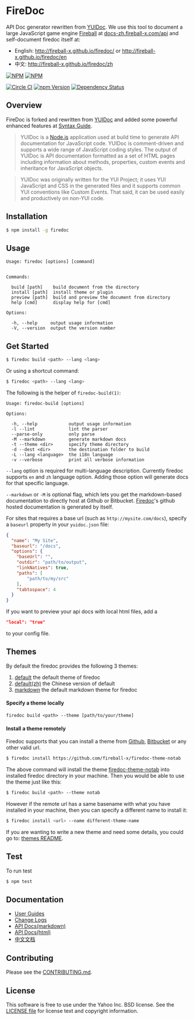 FireDoc 
=======

API Doc generator rewritten from [YUIDoc](https://github.com/yui/yuidoc). We use this tool to document a large JavaScript game engine [Fireball](http://github.com/fireball-x/fireball) at [docs-zh.fireball-x.com/api](http://docs-zh.fireball-x.com/api/) and self-document firedoc itself at:

- English: http://fireball-x.github.io/firedoc/ or http://fireball-x.github.io/firedoc/en
- 中文: http://fireball-x.github.io/firedoc/zh

[![NPM](https://nodei.co/npm/firedoc.png?stars&downloads)](https://nodei.co/npm/firedoc/)
[![NPM](https://nodei.co/npm-dl/firedoc.png)](https://nodei.co/npm/firedoc/)

[![Circle CI](https://circleci.com/gh/fireball-x/firedoc/tree/master.svg?style=shield)](https://circleci.com/gh/fireball-x/firedoc/tree/master)
[![npm Version](https://img.shields.io/npm/v/firedoc.svg?style=flat-square)](https://www.npmjs.org/package/firedoc)
[![Dependency Status](https://img.shields.io/david/fireball-x/firedoc.svg?style=flat-square)](https://david-dm.org/fireball-x/firedoc)

Overview
--------

FireDoc is forked and rewritten from [YUIDoc](https://github.com/yui/yuidoc) and added some powerful enhanced features at [Syntax Guide](GUIDE.md).

> YUIDoc is a [Node.js](http://nodejs.org/) application used at build time to
> generate API documentation for JavaScript code. YUIDoc is comment-driven and supports a wide
> range of JavaScript coding styles. The output of YUIDoc is API documentation formatted as a
> set of HTML pages including information about methods, properties, custom events and
> inheritance for JavaScript objects.

> YUIDoc was originally written for the YUI Project; it uses YUI JavaScript and CSS in the
> generated files and it supports common YUI conventions like Custom Events. That said,
> it can be used easily and productively on non-YUI code.

Installation
------------

```sh
$ npm install -g firedoc
```

Usage
-------

```
Usage: firedoc [options] [command]


Commands:

  build [path]    build document from the directory
  install [path]  install theme or plugin
  preview [path]  build and preview the document from directory
  help [cmd]      display help for [cmd]

Options:

  -h, --help     output usage information
  -V, --version  output the version number

```

Get Started
-----------

```sh
$ firedoc build <path> --lang <lang>
```

Or using a shortcut command:

```sh
$ firedoc <path> --lang <lang>
```

The following is the helper of `firedoc-build(1)`:

```
Usage: firedoc-build [options]

Options:

  -h, --help            output usage information
  -l --lint             lint the parser
  --parse-only          only parse
  -M --markdown         generate markdown docs
  -t --theme <dir>      specify theme directory
  -d --dest <dir>       the destination folder to build
  -L --lang <language>  the i18n language
  -v --verbose          print all verbose information
```

`--lang` option is required for multi-language description. Currently firedoc supports `en` and `zh` language option. Adding those option will generate docs for that specific language.


`--markdown` or `-M` is optional flag, which lets you get the markdown-based documentation to
directly host at Github or Bitbucket. [Firedoc](https://github.com/fireball-x/firedoc)'s github
hosted documentation is generated by itself.

For sites that requires a base url (such as `http://mysite.com/docs`), specify a `baseurl` property in your `yuidoc.json` file:

```json
{
  "name": "My Site",
  "baseurl": "/docs",
  "options": {
    "baseUrl": "",
    "outdir": "path/to/output",
    "linkNatives": true,
    "paths": [
        "path/to/my/src"
    ],
    "tabtospace": 4
  }
}
```

If you want to preview your api docs with local html files, add a
```json
"local": "true"
```

to your config file.

Themes
------------

By default the firedoc provides the following 3 themes:

1. [default](https://github.com/fireball-x/firedoc/tree/master/themes/default) the default theme of firedoc
2. [default(zh)](https://github.com/fireball-x/firedoc/tree/master/themes/default_zh) the Chinese version of default
3. [markdown](https://github.com/fireball-x/firedoc/tree/master/themes/markdown) the default markdown theme for firedoc

#### Specify a theme locally

```
firedoc build <path> --theme [path/to/your/theme]
```

#### Install a theme remotely

Firedoc supports that you can install a theme from [Github](https://github.com), [Bitbucket](https://bitbucket.org) or any other valid url.

```sh
$ firedoc install https://github.com/fireball-x/firedoc-theme-notab
```

The above command will install the theme [firedoc-theme-notab](https://github.com/fireball-x/firedoc-theme-notab) into installed firedoc directory in your machine. Then you would be able to use the theme just like this:

```sh
$ firedoc build <path> --theme notab
```

However if the remote url has a same basename with what you have installed in your machine, then you can specify a different name to install it:

```sh
$ firedoc install <url> --name different-theme-name
```

If you are wanting to write a new theme and need some details, you could go to: [themes README](themes).


Test
-------------

To run test

```sh
$ npm test
```

Documentation
-------------

* [User Guides](GUIDE.md)
* [Change Logs](https://github.com/fireball-x/firedoc/releases)
* [API Docs(markdown)](docs)
* [API Docs(html)](http://fireball-x.github.io/firedoc/)
* [中文文档](http://fireball-x.github.io/firedoc/zh/)

Contributing
------------

Please see the [CONTRIBUTING.md](CONTRIBUTING.md).

License
-------

This software is free to use under the Yahoo Inc. BSD license. See the [LICENSE file](LICENSE) for license text and copyright information.
